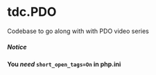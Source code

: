 # tdc.PDO
Codebase to go along with with PDO video series

##### Notice
**You _need_ ```short_open_tags=On``` in php.ini**
